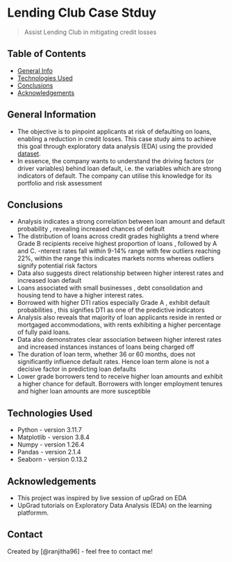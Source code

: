 # Lending Club Case Stduy
> Assist Lending Club in mitigating credit losses


## Table of Contents
* [General Info](#general-information)
* [Technologies Used](#technologies-used)
* [Conclusions](#conclusions)
* [Acknowledgements](#acknowledgements)

<!-- You can include any other section that is pertinent to your problem -->

## General Information
- The objective is to pinpoint applicants at risk of defaulting on loans, enabling a reduction in credit losses. This case study aims to achieve this goal through exploratory data analysis (EDA) using the provided [dataset](./loan.csv).
- In essence, the company wants to understand the driving factors (or driver variables) behind loan default, i.e. the variables which are strong indicators of default.  The company can utilise this knowledge for its portfolio and risk assessment


<!-- You don't have to answer all the questions - just the ones relevant to your project. -->

## Conclusions
- Analysis indicates a strong correlation between loan amount and default probability , revealing increased chances of default
- The distribution of loans across credit grades highlights a trend where Grade B recipients receive highest proportion of loans , followed by A and C.
-nterest rates fall within 9-14% range with few outliers reaching 22%, within the range this indicates markets norms whereas outliers signify potential risk factors
- Data also suggests direct relationship between higher interest rates and increased loan default
- Loans associated with small businesses , debt consolidation and housing tend to have a higher interest rates.
- Borrowed with higher DTI ratios especially Grade A , exhibit default probabilities , this signifies DTI as one of the predictive indicators
- Analysis also reveals that majority of loan applicants reside in rented or mortgaged accommodations, with rents exhibiting a higher percentage of fully paid loans.
- Data also demonstrates clear association between higher interest rates and increased instances instances of loans being charged off 
- The duration of loan term, whether 36 or 60 months, does not significantly influence default rates. Hence loan term alone is not a decisive factor in predicting loan defaults 
- Lower grade borrowers tend to receive higher loan amounts and exhibit a higher chance for default. 
Borrowers with longer employment tenures and higher loan amounts are more susceptible 

<!-- You don't have to answer all the questions - just the ones relevant to your project. -->


## Technologies Used
- Python - version 3.11.7
- Matplotlib - version 3.8.4
- Numpy - version 1.26.4
- Pandas - version 2.1.4
- Seaborn - version 0.13.2

<!-- As the libraries versions keep on changing, it is recommended to mention the version of library used in this project -->

## Acknowledgements
- This project was inspired by live session of upGrad on EDA
- UpGrad tutorials on Exploratory Data Analysis (EDA) on the learning platformm.


## Contact
Created by [@ranjitha96] - feel free to contact me!


<!-- Optional -->
<!-- ## License -->
<!-- This project is open source and available under the [... License](). -->

<!-- You don't have to include all sections - just the one's relevant to your project -->